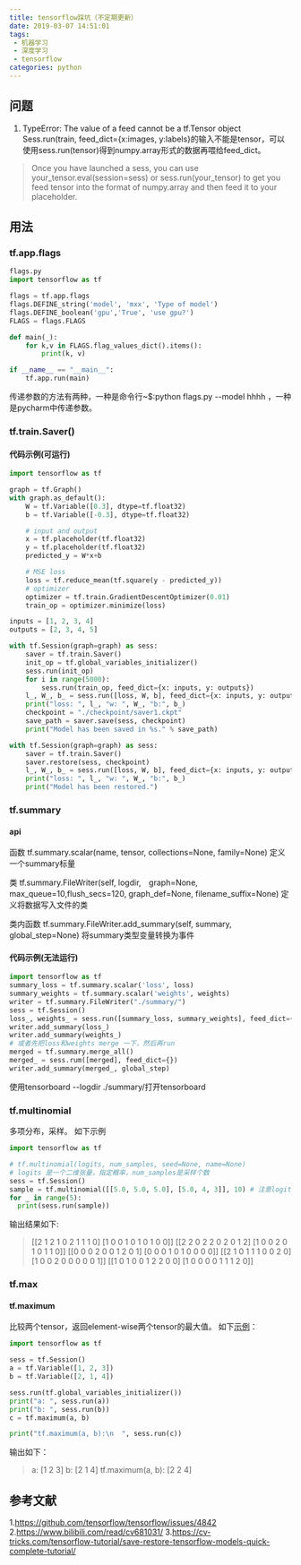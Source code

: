 ```yaml
---
title: tensorflow踩坑（不定期更新）
date: 2019-03-07 14:51:01
tags:
 - 机器学习
 - 深度学习
 - tensorflow
categories: python
---
```



## 问题
1. TypeError: The value of a feed cannot be a tf.Tensor object
Sess.run(train, feed_dict={x:images, y:labels}的输入不能是tensor，可以使用sess.run(tensor)得到numpy.array形式的数据再喂给feed_dict。
> Once you have launched a sess, you can use your_tensor.eval(session=sess) or sess.run(your_tensor) to get you feed tensor into the format of numpy.array and then feed it to your placeholder.

## 用法
### tf.app.flags
``` python
flags.py
import tensorflow as tf

flags = tf.app.flags
flags.DEFINE_string('model', 'mxx', 'Type of model')
flags.DEFINE_boolean('gpu','True', 'use gpu?')
FLAGS = flags.FLAGS

def main(_):
    for k,v in FLAGS.flag_values_dict().items():
        print(k, v)

if __name__ == "__main__":
    tf.app.run(main)
```
传递参数的方法有两种，一种是命令行~$:python flags.py --model hhhh ，一种是pycharm中传递参数。

### tf.train.Saver()
#### 代码示例(可运行)
``` python
import tensorflow as tf

graph = tf.Graph()
with graph.as_default():
    W = tf.Variable([0.3], dtype=tf.float32)
    b = tf.Variable([-0.3], dtype=tf.float32)

    # input and output
    x = tf.placeholder(tf.float32)
    y = tf.placeholder(tf.float32)
    predicted_y = W*x+b

    # MSE loss
    loss = tf.reduce_mean(tf.square(y - predicted_y))
    # optimizer
    optimizer = tf.train.GradientDescentOptimizer(0.01)
    train_op = optimizer.minimize(loss)

inputs = [1, 2, 3, 4]
outputs = [2, 3, 4, 5]

with tf.Session(graph=graph) as sess:
    saver = tf.train.Saver()
    init_op = tf.global_variables_initializer()
    sess.run(init_op)
    for i in range(5000):
        sess.run(train_op, feed_dict={x: inputs, y: outputs})
    l_, W_, b_ = sess.run([loss, W, b], feed_dict={x: inputs, y: outputs})
    print("loss: ", l_, "w: ", W_, "b:", b_)
    checkpoint = "./checkpoint/saver1.ckpt"
    save_path = saver.save(sess, checkpoint)
    print("Model has been saved in %s." % save_path)

with tf.Session(graph=graph) as sess:
    saver = tf.train.Saver()
    saver.restore(sess, checkpoint)
    l_, W_, b_ = sess.run([loss, W, b], feed_dict={x: inputs, y: outputs})
    print("loss: ", l_, "w: ", W_, "b:", b_)
    print("Model has been restored.")
```

### tf.summary
#### api
函数
tf.summary.scalar(name, tensor, collections=None, family=None)
定义一个summary标量

类
tf.summary.FileWriter(self, logdir,　graph=None, max_queue=10,flush_secs=120, graph_def=None, filename_suffix=None)
定义将数据写入文件的类

类内函数
tf.summary.FileWriter.add_summary(self, summary, global_step=None)
将summary类型变量转换为事件 


#### 代码示例(无法运行)
``` python
import tensorflow as tf
summary_loss = tf.summary.scalar('loss', loss)
summary_weights = tf.summary.scalar('weights', weights)
writer = tf.summary.FileWriter("./summary/")
sess = tf.Session()
loss_, weights_ = sess.run([summary_loss, summary_weights], feed_dict={})
writer.add_summary(loss_)
writer.add_summary(weights_)
# 或者先把loss和weights merge 一下，然后再run
merged = tf.summary.merge_all()
merged_ = sess.rum([merged], feed_dict={})
writer.add_summary(merged_, global_step)
```

使用tensorboard --logdir ./summary/打开tensorboard

### tf.multinomial
多项分布，采样。
如下示例
``` python
import tensorflow as tf

# tf.multinomial(logits, num_samples, seed=None, name=None)
# logits 是一个二维张量，指定概率，num_samples是采样个数
sess = tf.Session()
sample = tf.multinomial([[5.0, 5.0, 5.0], [5.0, 4, 3]], 10) # 注意logits必须是float
for _ in range(5):
  print(sess.run(sample))
```
输出结果如下:
> [[2 1 2 1 0 2 1 1 1 0]
 [1 0 0 1 0 1 0 1 0 0]]
[[2 2 0 2 2 0 2 0 1 2]
 [1 0 0 2 0 1 0 1 1 0]]
[[0 0 0 2 0 0 1 2 0 1]
 [0 0 0 1 0 1 0 0 0 0]]
[[2 1 0 1 1 1 0 0 2 0]
 [1 0 0 2 0 0 0 0 0 1]]
[[1 0 1 0 0 1 2 2 0 0]
 [1 0 0 0 0 1 1 1 2 0]]

### tf.max
#### tf.maximum
比较两个tensor，返回element-wise两个tensor的最大值。
如下[示例]()：
``` python
import tensorflow as tf

sess = tf.Session()
a = tf.Variable([1, 2, 3])
b = tf.Variable([2, 1, 4])

sess.run(tf.global_variables_initializer())
print("a: ", sess.run(a))
print("b: ", sess.run(b))
c = tf.maximum(a, b)

print("tf.maximum(a, b):\n  ", sess.run(c))
```
输出如下：
> a:  [1 2 3]
b:  [2 1 4]
tf.maximum(a, b):
   [2 2 4]

## 参考文献
1.https://github.com/tensorflow/tensorflow/issues/4842
2.https://www.bilibili.com/read/cv681031/
3.https://cv-tricks.com/tensorflow-tutorial/save-restore-tensorflow-models-quick-complete-tutorial/
